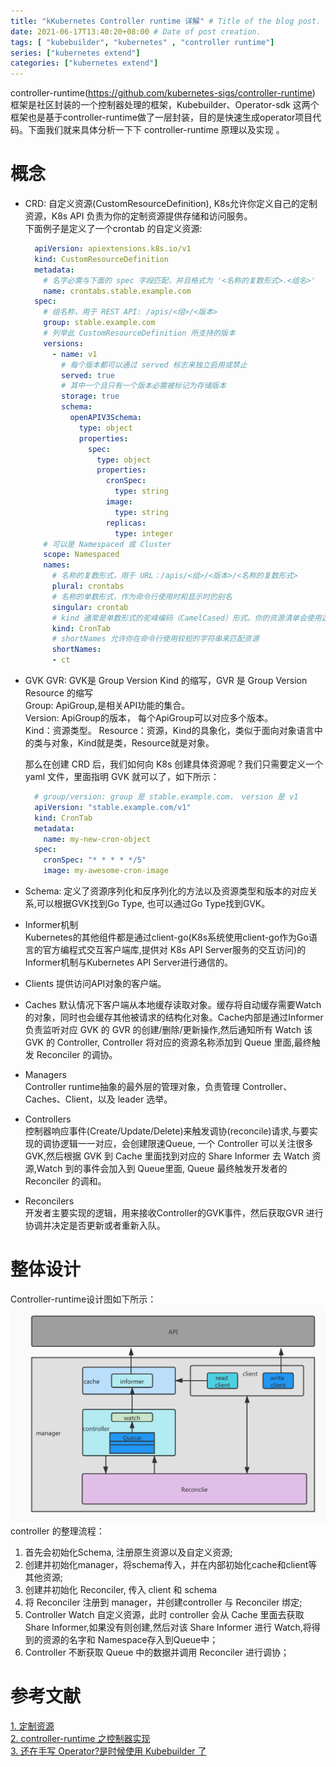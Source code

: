 ```yaml
---
title: "kKubernetes Controller runtime 详解" # Title of the blog post.
date: 2021-06-17T13:40:20+08:00 # Date of post creation.
tags: [ "kubebuilder", "kubernetes" , "controller runtime"]
series: ["kubernetes extend"]
categories: ["kubernetes extend"]
---
```

controller-runtime(https://github.com/kubernetes-sigs/controller-runtime) 框架是社区封装的一个控制器处理的框架，Kubebuilder、Operator-sdk 这两个框架也是基于controller-runtime做了一层封装，目的是快速生成operator项目代码。下面我们就来具体分析一下下 controller-runtime 原理以及实现 。
# 概念
- CRD:
  自定义资源(CustomResourceDefinition), K8s允许你定义自己的定制资源，K8s API 负责为你的定制资源提供存储和访问服务。   
  下面例子是定义了一个crontab 的自定义资源:   
  ```yaml
    apiVersion: apiextensions.k8s.io/v1
    kind: CustomResourceDefinition
    metadata:
      # 名字必需与下面的 spec 字段匹配，并且格式为 '<名称的复数形式>.<组名>'
      name: crontabs.stable.example.com
    spec:
      # 组名称，用于 REST API: /apis/<组>/<版本>
      group: stable.example.com
      # 列举此 CustomResourceDefinition 所支持的版本
      versions:
        - name: v1
          # 每个版本都可以通过 served 标志来独立启用或禁止
          served: true
          # 其中一个且只有一个版本必需被标记为存储版本
          storage: true
          schema:
            openAPIV3Schema:
              type: object
              properties:
                spec:
                  type: object
                  properties:
                    cronSpec:
                      type: string
                    image:
                      type: string
                    replicas:
                      type: integer
      # 可以是 Namespaced 或 Cluster
      scope: Namespaced
      names:
        # 名称的复数形式，用于 URL：/apis/<组>/<版本>/<名称的复数形式>
        plural: crontabs
        # 名称的单数形式，作为命令行使用时和显示时的别名
        singular: crontab
        # kind 通常是单数形式的驼峰编码（CamelCased）形式。你的资源清单会使用这一形式。
        kind: CronTab
        # shortNames 允许你在命令行使用较短的字符串来匹配资源
        shortNames:
        - ct
  ```  
- GVK GVR: GVK是 Group Version Kind 的缩写，GVR 是 Group Version Resource 的缩写  
   Group: ApiGroup,是相关API功能的集合。  
   Version: ApiGroup的版本， 每个ApiGroup可以对应多个版本。  
   Kind：资源类型。
   Resource：资源，Kind的具象化，类似于面向对象语言中的类与对象，Kind就是类，Resource就是对象。  
    
  那么在创建 CRD 后，我们如何向 K8s 创建具体资源呢？我们只需要定义一个 yaml 文件，里面指明 GVK 就可以了，如下所示：
  ```yaml
    # group/version: group 是 stable.example.com， version 是 v1
    apiVersion: "stable.example.com/v1" 
    kind: CronTab  
    metadata:
      name: my-new-cron-object
    spec:
      cronSpec: "* * * * */5"
      image: my-awesome-cron-image
  ```
    
- Schema: 定义了资源序列化和反序列化的方法以及资源类型和版本的对应关系,可以根据GVK找到Go Type, 也可以通过Go Type找到GVK。
- Informer机制  
Kubernetes的其他组件都是通过client-go(K8s系统使用client-go作为Go语言的官方编程式交互客户端库,提供对 K8s API Server服务的交互访问)的Informer机制与Kubernetes API Server进行通信的。  
- Clients
  提供访问API对象的客户端。
- Caches
  默认情况下客户端从本地缓存读取对象。缓存将自动缓存需要Watch的对象，同时也会缓存其他被请求的结构化对象。Cache内部是通过Informer负责监听对应 GVK 的 GVR 的创建/删除/更新操作,然后通知所有 Watch 该 GVK 的 Controller, Controller 将对应的资源名称添加到 Queue 里面,最终触发 Reconciler 的调协。
- Managers  
 Controller runtime抽象的最外层的管理对象，负责管理 Controller、Caches、Client，以及 leader 选举。
- Controllers  
 控制器响应事件(Create/Update/Delete)来触发调协(reconcile)请求,与要实现的调协逻辑一一对应，会创建限速Queue, 一个 Controller 可以关注很多 GVK,然后根据 GVK 到 Cache 里面找到对应的 Share Informer 去 Watch 资源,Watch 到的事件会加入到 Queue里面, Queue 最终触发开发者的 Reconciler 的调和。
- Reconcilers  
开发者主要实现的逻辑，用来接收Controller的GVK事件，然后获取GVR 进行协调并决定是否更新或者重新入队。

# 整体设计
Controller-runtime设计图如下所示：
![](https://raw.githubusercontent.com/garfcat/garfcat/master/static/k8s/controller_runtime.jpg)
controller 的整理流程：
1. 首先会初始化Schema, 注册原生资源以及自定义资源;
2. 创建并初始化manager，将schema传入，并在内部初始化cache和client等其他资源;
3. 创建并初始化 Reconciler, 传入 client 和 schema
4. 将 Reconciler 注册到 manager，并创建controller 与 Reconciler 绑定;
5. Controller Watch 自定义资源，此时 controller 会从 Cache 里面去获取 Share Informer,如果没有则创建,然后对该 Share Informer 进行 Watch,将得到的资源的名字和 Namespace存入到Queue中；
6. Controller 不断获取 Queue 中的数据并调用 Reconciler 进行调协；



# 参考文献
[1. 定制资源](https://kubernetes.io/zh/docs/concepts/extend-kubernetes/api-extension/custom-resources/)  
[2. controller-runtime 之控制器实现](https://jishuin.proginn.com/p/763bfbd2f5b9)  
[3. 还在手写 Operator?是时候使用 Kubebuilder 了](https://my.oschina.net/u/4657223/blog/4792083)  